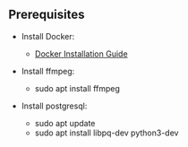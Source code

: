 ## Prerequisites
- Install Docker:
  - [Docker Installation Guide](https://docs.docker.com/get-docker/)

- Install ffmpeg:
  - sudo apt install ffmpeg

- Install postgresql:
  - sudo apt update
  - sudo apt install libpq-dev python3-dev